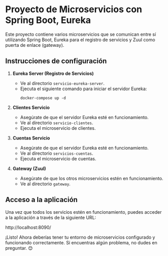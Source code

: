 # Proyecto de Microservicios con Spring Boot, Eureka

Este proyecto contiene varios microservicios que se comunican entre sí utilizando Spring Boot, Eureka para el registro de servicios y Zuul como puerta de enlace (gateway).

## Instrucciones de configuración

1. **Eureka Server (Registro de Servicios)**
    - Ve al directorio `servicio-eureka-server`.
    - Ejecuta el siguiente comando para iniciar el servidor Eureka:
      ```
      docker-compose up -d
      ```

2. **Clientes Servicio**
    - Asegúrate de que el servidor Eureka esté en funcionamiento.
    - Ve al directorio `servicio-clientes`.
    - Ejecuta el microservicio de clientes.

3. **Cuentas Servicio**
    - Asegúrate de que el servidor Eureka esté en funcionamiento.
    - Ve al directorio `servicios-cuentas`.
    - Ejecuta el microservicio de cuentas.

4. **Gateway (Zuul)**
    - Asegúrate de que los otros microservicios estén en funcionamiento.
    - Ve al directorio `gateway`.

## Acceso a la aplicación

Una vez que todos los servicios estén en funcionamiento, puedes acceder a la aplicación a través de la siguiente URL:

http://localhost:8090/


¡Listo! Ahora deberías tener tu entorno de microservicios configurado y funcionando correctamente. Si encuentras algún problema, no dudes en preguntar. 😊


